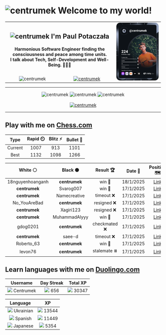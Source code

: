 <h1>
  <img
    src="https://emojis.slackmojis.com/emojis/images/1531849430/4246/blob-sunglasses.gif"
    width="30"
    alt="centrumek"
  />
  Welcome to my world!
</h1>

<table>
  <tbody>
    <tr>
      <td align="center" width="70%" colspan="2">
        <h2>
          <img
            src="https://raw.githubusercontent.com/MartinHeinz/MartinHeinz/master/wave.gif"
            width="30px"
            alt="centrumek"
          />
          I'm Paul Potaczała
        </h2>
        <h4>
          Harmonious Software Engineer finding the consciousness and peace among time units.
          <br/>
          I talk about Tech, Self-Development and Well-Being. 🌿🧘🚀
        </h4>
      </td>
      <td width="30%" rowspan="2">
        <a href="https://app.daily.dev/centrumek">
          <img
            src="./devcard.svg"
            alt="centrumek"
          />
        </a>
      </td>
    </tr>
    <tr align="center">
      <td>
        <img
          src="https://komarev.com/ghpvc/?username=centrumek&label=visitors&color=0e75b6&style=flat"
          alt="centrumek"
        >
      </td>
      <td>
        <a href="https://stackoverflow.com/users/14496012/centrumek">
          <img
            src="https://stackoverflow.com/users/flair/14496012.png?theme=dark"
            alt="centrumek"
          >
        </a>
      </td>
    </tr>
  </tbody>
</table>

---
<div align="center">
  <img 
    src="https://github-readme-stats.vercel.app/api?username=centrumek&show_icons=true&count_private=true&theme=dark&hide_border=true&hide=issues,contribs&bg_color=00000000"
    alt="centrumek"
  />
  <img
    src="https://github-readme-stats.vercel.app/api/top-langs/?username=centrumek&layout=compact&hide_border=true&theme=dark&bg_color=00000000&langs_count=6&exclude_repo=air-statistic-app"
    alt="centrumek"
  />
  <img 
    src="https://github-readme-streak-stats.herokuapp.com?user=centrumek&theme=dark&hide_border=true&background=FFFFFF00"
    alt="centrumek"
  />
  <br/>
  <br/>
  <a href="https://www.buymeacoffee.com/centrumek">
    <img
      src="https://cdn.buymeacoffee.com/buttons/v2/default-orange.png"
      height="50"
      width="210"
      alt="centrumek"
    />
  </a>
</div>

---

## Play with me on [Chess.com](https://www.chess.com/member/centrumek)

<div align="center">
<!--START_SECTION:chessStats-->
<!-- Automatically generated with https://github.com/Balastrong/chess-stats-action -->

| Type | Rapid ⏲️ | Blitz ⚡ | Bullet 🔫 |
|:---:|:---:|:---:|:---:|
| Current | 1007 | 913 | 1101 |
| Best | 1132 | 1098 | 1266 |

| White ⚪ | Black ⚫ | Result 🏆 | Date 📅 | Position 🗺️ | Type 🕕 |
|:---:|:---:|:---:|:---:|:---:|:---:|
| 18nguyenhoanganh | **centrumek** | win 🥇 | 18/1/2025 | <a href="http://www.ee.unb.ca/cgi-bin/tervo/fen.pl?select=8/pp4kp/6p1/8/P2RBrP1/1P5P/8/6K1 w - -">Link</a> | Bullet |
| **centrumek** | Svarog007 | win 🥇 | 17/1/2025 | <a href="http://www.ee.unb.ca/cgi-bin/tervo/fen.pl?select=8/5k2/7Q/6K1/1P6/r7/8/8 b - -">Link</a> | Bullet |
| **centrumek** | Namecreative | timeout ❌ | 17/1/2025 | <a href="http://www.ee.unb.ca/cgi-bin/tervo/fen.pl?select=1r3rk1/p4ppp/5n2/8/5q2/8/5PPP/5QK1 w - -">Link</a> | Bullet |
| No_YouAreBad | **centrumek** | resigned ❌ | 17/1/2025 | <a href="http://www.ee.unb.ca/cgi-bin/tervo/fen.pl?select=7k/p7/8/2p1P2p/2Q1R2P/2P3P1/P5K1/8 b - - 0 31">Link</a> | Bullet |
| **centrumek** | Xagiri123 | resigned ❌ | 17/1/2025 | <a href="http://www.ee.unb.ca/cgi-bin/tervo/fen.pl?select=8/p3k1pp/8/4Pp2/8/r4P1P/6PK/3r4 w - - 0 31">Link</a> | Bullet |
| **centrumek** | MuhammadAlyyy | win 🥇 | 17/1/2025 | <a href="http://www.ee.unb.ca/cgi-bin/tervo/fen.pl?select=6r1/4b1p1/2p1p3/p1p1Pk2/5P2/1P6/PBPK4/6R1 b - -">Link</a> | Bullet |
| gdog0201 | **centrumek** | checkmated ❌ | 17/1/2025 | <a href="http://www.ee.unb.ca/cgi-bin/tervo/fen.pl?select=2kr4/p1Q2ppp/1p3n2/1N1r4/8/2P5/PP3PPP/R5K1 b - - 0 19">Link</a> | Bullet |
| **centrumek** | saee-d | timeout ❌ | 17/1/2025 | <a href="http://www.ee.unb.ca/cgi-bin/tervo/fen.pl?select=r4r1k/4Nppp/b3p3/8/1q6/2p1PQ2/5PPP/2R1K2R w K - 4 26">Link</a> | Bullet |
| Roberto_63 | **centrumek** | win 🥇 | 17/1/2025 | <a href="http://www.ee.unb.ca/cgi-bin/tervo/fen.pl?select=4kb1r/4p1p1/8/1p2B3/6p1/8/1P3KPP/2R5 w k - 0 30">Link</a> | Bullet |
| levon76 | **centrumek** | stalemate ⏸️ | 17/1/2025 | <a href="http://www.ee.unb.ca/cgi-bin/tervo/fen.pl?select=3k4/8/3KQ3/8/8/8/8/8 b - -">Link</a> | Blitz |

<!--END_SECTION:chessStats-->
</div>

## Learn languages with me on [Duolingo.com](https://www.duolingo.com/profile/Centrumek)

<div align="center">
<!--START_SECTION:duolingoStats-->
<!-- Automatically generated with https://github.com/centrumek/duolingo-readme-stats-->

| Username | Day Streak | Total XP |
|:---:|:---:|:---:|
| <img src="https://raw.githubusercontent.com/centrumek/duolingo-readme-stats/main/assets/duolingo.png" height="12"> Centrumek | <img src="https://raw.githubusercontent.com/centrumek/duolingo-readme-stats/main/assets/streakinactive.svg" height="12"> 656 | <img src="https://raw.githubusercontent.com/centrumek/duolingo-readme-stats/main/assets/xp.svg" height="12"> 30347 | <img src="https://raw.githubusercontent.com/centrumek/duolingo-readme-stats/main/assets/xp.svg" height="12"> 0 |

| Language | XP |
|:---:|:---:|
| <img src="https://raw.githubusercontent.com/centrumek/duolingo-readme-stats/main/assets/langs/ukrainian.svg" height="12"> Ukrainian | <img src="https://raw.githubusercontent.com/centrumek/duolingo-readme-stats/main/assets/xp.svg" height="12"> 13544 |
| <img src="https://raw.githubusercontent.com/centrumek/duolingo-readme-stats/main/assets/langs/spanish.svg" height="12"> Spanish | <img src="https://raw.githubusercontent.com/centrumek/duolingo-readme-stats/main/assets/xp.svg" height="12"> 11449 |
| <img src="https://raw.githubusercontent.com/centrumek/duolingo-readme-stats/main/assets/langs/japanese.svg" height="12"> Japanese | <img src="https://raw.githubusercontent.com/centrumek/duolingo-readme-stats/main/assets/xp.svg" height="12"> 5354 |

<!--END_SECTION:duolingoStats-->
</div>
<!--
**centrumek/centrumek** is a ✨ _special_ ✨ repository because its `README.md` (this file) appears on your GitHub profile.

Here are some ideas to get you started:

- 🔭 I’m currently working on ...
- 🌱 I’m currently learning ...
- 👯 I’m looking to collaborate on ...
- 🤔 I’m looking for help with ...
- 💬 Ask me about ...
- 📫 How to reach me: ...
- 😄 Pronouns: ...
- ⚡ Fun fact: ...
-->
